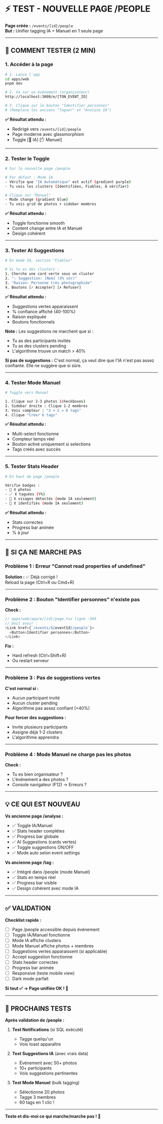 # ⚡ TEST - NOUVELLE PAGE /PEOPLE

**Page créée :** `/events/[id]/people`  
**But :** Unifier tagging IA + Manuel en 1 seule page

---

## 🚀 COMMENT TESTER (2 MIN)

### **1. Accéder à la page**

```bash
# 1. Lance l'app
cd apps/web
pnpm dev

# 2. Va sur un événement (organisateur)
http://localhost:3000/e/[TON_EVENT_ID]

# 3. Clique sur le bouton "Identifier personnes"
# (Remplace les anciens "Taguer" et "Analyse IA")
```

**✅ Résultat attendu :**
- Redirigé vers `/events/[id]/people`
- Page moderne avec glassmorphism
- Toggle [🤖 IA] [✋ Manuel]

---

### **2. Tester le Toggle**

```bash
# Sur la nouvelle page /people

# Par défaut : Mode IA
- Vérifie que "IA Automatique" est actif (gradient purple)
- Tu vois les clusters (Identifiées, Fiables, À vérifier)

# Clique sur "Manuel"
- Mode change (gradient blue)
- Tu vois grid de photos + sidebar membres
```

**✅ Résultat attendu :**
- Toggle fonctionne smooth
- Content change entre IA et Manuel
- Design cohérent

---

### **3. Tester AI Suggestions**

```bash
# En mode IA, section "Fiables"

# Si tu as des clusters :
1. Cherche une card verte sous un cluster
2. "💡 Suggestion: [Nom] (X% sûr)"
3. "Raison: Personne très photographiée"
4. Boutons [✓ Accepter] [✗ Refuser]
```

**✅ Résultat attendu :**
- Suggestions vertes apparaissent
- % confiance affiché (40-100%)
- Raison expliquée
- Boutons fonctionnels

**Note :** Les suggestions ne marchent que si :
- Tu as des participants invités
- Tu as des clusters pending
- L'algorithme trouve un match > 40%

**Si pas de suggestions :** C'est normal, ça veut dire que l'IA n'est pas assez confiante. Elle ne suggère que si sûre.

---

### **4. Tester Mode Manuel**

```bash
# Toggle vers Manuel

1. Clique sur 2-3 photos (checkboxes)
2. Sidebar droite : Clique 1-2 membres
3. Vois compteur : "3 × 2 = 6 tags"
4. Clique "Créer 6 tags"
```

**✅ Résultat attendu :**
- Multi-select fonctionne
- Compteur temps réel
- Bouton activé uniquement si selections
- Tags créés avec succès

---

### **5. Tester Stats Header**

```bash
# En haut de page /people

Vérifie badges :
- 📸 X photos
- ✅ X taguées (Y%)
- 🤖 X visages détectés (mode IA seulement)
- 👤 X identifiés (mode IA seulement)
```

**✅ Résultat attendu :**
- Stats correctes
- Progress bar animée
- % à jour

---

## 🐛 SI ÇA NE MARCHE PAS

### **Problème 1 : Erreur "Cannot read properties of undefined"**

**Solution :** ✅ Déjà corrigé !  
Reload la page (Ctrl+R ou Cmd+R)

---

### **Problème 2 : Bouton "Identifier personnes" n'existe pas**

**Check :**
```typescript
// apps/web/app/e/[id]/page.tsx ligne ~394
// Doit avoir :
<Link href={`/events/${eventId}/people`}>
  <Button>Identifier personnes</Button>
</Link>
```

**Fix :**
- Hard refresh (Ctrl+Shift+R)
- Ou restart serveur

---

### **Problème 3 : Pas de suggestions vertes**

**C'est normal si :**
- Aucun participant invité
- Aucun cluster pending
- Algorithme pas assez confiant (<40%)

**Pour forcer des suggestions :**
- Invite plusieurs participants
- Assigne déjà 1-2 clusters
- L'algorithme apprendra

---

### **Problème 4 : Mode Manuel ne charge pas les photos**

**Check :**
- Tu es bien organisateur ?
- L'événement a des photos ?
- Console navigateur (F12) → Erreurs ?

---

## 💡 CE QUI EST NOUVEAU

**Vs ancienne page /analyse :**
- ✅ Toggle IA/Manuel
- ✅ Stats header complètes
- ✅ Progress bar globale
- ✅ AI Suggestions (cards vertes)
- ✅ Toggle suggestions ON/OFF
- ✅ Mode auto selon event settings

**Vs ancienne page /tag :**
- ✅ Intégré dans /people (mode Manuel)
- ✅ Stats en temps réel
- ✅ Progress bar visible
- ✅ Design cohérent avec mode IA

---

## ✅ VALIDATION

**Checklist rapide :**

- [ ] Page /people accessible depuis événement
- [ ] Toggle IA/Manuel fonctionne
- [ ] Mode IA affiche clusters
- [ ] Mode Manuel affiche photos + membres
- [ ] Suggestions vertes apparaissent (si applicable)
- [ ] Accept suggestion fonctionne
- [ ] Stats header correctes
- [ ] Progress bar animée
- [ ] Responsive (teste mobile view)
- [ ] Dark mode parfait

**Si tout ✅ → Page unifiée OK ! 🎉**

---

## 🎯 PROCHAINS TESTS

**Après validation de /people :**

1. **Test Notifications** (si SQL exécuté)
   - Tagge quelqu'un
   - Vois toast apparaître

2. **Test Suggestions IA** (avec vrais data)
   - Événement avec 50+ photos
   - 10+ participants
   - Vois suggestions pertinentes

3. **Test Mode Manuel** (bulk tagging)
   - Sélectionne 20 photos
   - Tagge 3 membres
   - 60 tags en 1 clic !

---

**Teste et dis-moi ce qui marche/marche pas ! 🚀**

